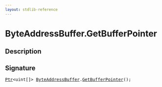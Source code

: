 ```yaml
---
layout: stdlib-reference
---
```


# ByteAddressBuffer\.GetBufferPointer

## Description





## Signature 

<pre>
<a href="../types/ptr-0/index" class="code_type">Ptr</a>&lt;<span class="code_keyword">uint</span>[]&gt; <a href="../types/byteaddressbuffer-04b/index" class="code_type">ByteAddressBuffer</a>.<a href="getbufferpointer-039">GetBufferPointer</a>();

</pre>

